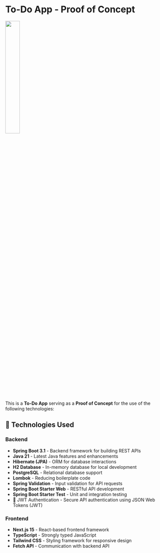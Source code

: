 # To-Do App - Proof of Concept

<img src="https://github.com/user-attachments/assets/ad1f9f29-4f44-4048-832c-81f9cd6033c0" width=30% height=30%>

This is a **To-Do App** serving as a **Proof of Concept** for the use of the following technologies:

## 🚀 Technologies Used

### **Backend**
- **Spring Boot 3.1** - Backend framework for building REST APIs
- **Java 21** - Latest Java features and enhancements
- **Hibernate (JPA)** - ORM for database interactions
- **H2 Database** - In-memory database for local development
- **PostgreSQL** - Relational database support
- **Lombok** - Reducing boilerplate code
- **Spring Validation** - Input validation for API requests
- **Spring Boot Starter Web** - RESTful API development
- **Spring Boot Starter Test** - Unit and integration testing
- 🔐 JWT Authentication - Secure API authentication using JSON Web Tokens (JWT)

### **Frontend**
- **Next.js 15** - React-based frontend framework
- **TypeScript** - Strongly typed JavaScript
- **Tailwind CSS** - Styling framework for responsive design
- **Fetch API** - Communication with backend API

